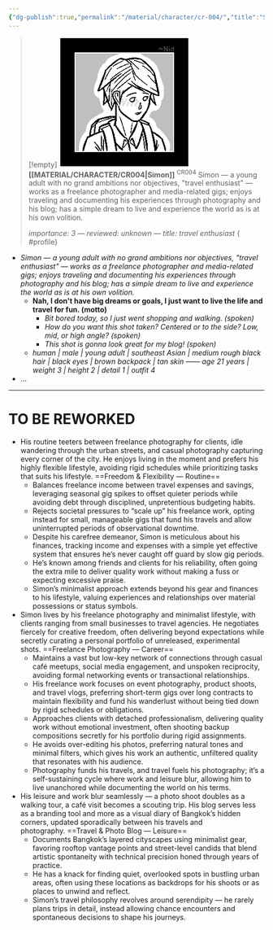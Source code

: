 ```yaml
---
{"dg-publish":true,"permalink":"/material/character/cr-004/","title":"Simon","tags":["-character"]}
---
```


>[!empty]
> ![RESOURCE/ASSET/ICON/CR004.png|icon](/img/user/RESOURCE/ASSET/ICON/CR004.png) <b class="title">[[MATERIAL/CHARACTER/CR004\|Simon]]</b> <sup class="title">CR004</sup> <b> </b>
> Simon — a young adult with no grand ambitions nor objectives, "travel enthusiast" — works as a freelance photographer and media-related gigs; enjoys traveling and documenting his experiences through photography and his blog; has a simple dream to live and experience the world as is at his own volition.
> 
> <i class="small">importance: 3 — reviewed: unknown — title: travel enthusiast</i>
{ #profile}


- *Simon — a young adult with no grand ambitions nor objectives, "travel enthusiast" — works as a freelance photographer and media-related gigs; enjoys traveling and documenting his experiences through photography and his blog; has a simple dream to live and experience the world as is at his own volition.*
	- **Nah, I don't have big dreams or goals, I just want to live the life and travel for fun. (motto)**
		- *Bit bored today, so I just went shopping and walking. (spoken)*
		- *How do you want this shot taken? Centered or to the side? Low, mid, or high angle? (spoken)*
		- *This shot is gonna look great for my blog! (spoken)*
	- *human | male | young adult | southeast Asian | medium rough black hair | black eyes | brown backpack | tan skin —— age 21 years | weight 3 | height 2 | detail 1 | outfit 4*
- ...

---

# TO BE REWORKED

- His routine teeters between freelance photography for clients, idle wandering through the urban streets, and casual photography capturing every corner of the city. He enjoys living in the moment and prefers his highly flexible lifestyle, avoiding rigid schedules while prioritizing tasks that suits his lifestyle. ==Freedom & Flexibility — Routine==
    - Balances freelance income between travel expenses and savings, leveraging seasonal gig spikes to offset quieter periods while avoiding debt through disciplined, unpretentious budgeting habits.
    - Rejects societal pressures to “scale up” his freelance work, opting instead for small, manageable gigs that fund his travels and allow uninterrupted periods of observational downtime.
    - Despite his carefree demeanor, Simon is meticulous about his finances, tracking income and expenses with a simple yet effective system that ensures he’s never caught off guard by slow gig periods.
    - He’s known among friends and clients for his reliability, often going the extra mile to deliver quality work without making a fuss or expecting excessive praise.
    - Simon’s minimalist approach extends beyond his gear and finances to his lifestyle, valuing experiences and relationships over material possessions or status symbols.
- Simon lives by his freelance photography and minimalist lifestyle, with clients ranging from small businesses to travel agencies. He negotiates fiercely for creative freedom, often delivering beyond expectations while secretly curating a personal portfolio of unreleased, experimental shots. ==Freelance Photography — Career==
    - Maintains a vast but low-key network of connections through casual café meetups, social media engagement, and unspoken reciprocity, avoiding formal networking events or transactional relationships.
    - His freelance work focuses on event photography, product shoots, and travel vlogs, preferring short-term gigs over long contracts to maintain flexibility and fund his wanderlust without being tied down by rigid schedules or obligations.
    - Approaches clients with detached professionalism, delivering quality work without emotional investment, often shooting backup compositions secretly for his portfolio during rigid assignments.
    - He avoids over-editing his photos, preferring natural tones and minimal filters, which gives his work an authentic, unfiltered quality that resonates with his audience.
    - Photography funds his travels, and travel fuels his photography; it’s a self-sustaining cycle where work and leisure blur, allowing him to live unanchored while documenting the world on his terms.
- His leisure and work blur seamlessly — a photo shoot doubles as a walking tour, a café visit becomes a scouting trip. His blog serves less as a branding tool and more as a visual diary of Bangkok’s hidden corners, updated sporadically between his travels and photography. ==Travel & Photo Blog — Leisure==
    - Documents Bangkok’s layered cityscapes using minimalist gear, favoring rooftop vantage points and street-level candids that blend artistic spontaneity with technical precision honed through years of practice.
    - He has a knack for finding quiet, overlooked spots in bustling urban areas, often using these locations as backdrops for his shoots or as places to unwind and reflect.
    - Simon’s travel philosophy revolves around serendipity — he rarely plans trips in detail, instead allowing chance encounters and spontaneous decisions to shape his journeys.